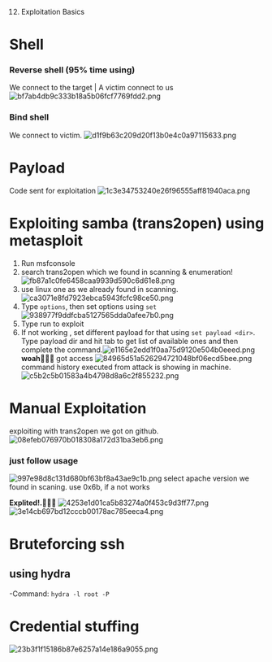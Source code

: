 12. Exploitation Basics

# Shell
### Reverse shell (95% time using)
We connect to the target | A victim connect to us
![bf7ab4db9c333b18a5b06fcf7769fdd2.png](../_resources/bf7ab4db9c333b18a5b06fcf7769fdd2.png)

### Bind shell 
We connect to victim.
![d1f9b63c209d20f13b0e4c0a97115633.png](../_resources/d1f9b63c209d20f13b0e4c0a97115633.png)

# Payload
Code sent for exploitation
![1c3e34753240e26f96555aff81940aca.png](../_resources/1c3e34753240e26f96555aff81940aca.png)

# Exploiting samba (trans2open) using metasploit

1) Run msfconsole
2) search trans2open which we found in scanning & enumeration!![fb87a1c0fe6458caa9939d590c6d61e8.png](../_resources/fb87a1c0fe6458caa9939d590c6d61e8.png)
3) use linux one as we already found in scanning.![ca3071e8fd7923ebca5943fcfc98ce50.png](../_resources/ca3071e8fd7923ebca5943fcfc98ce50.png)
4) Type `options`, then set options using `set`![938977f9ddfcba5127565dda0afee7b0.png](../_resources/938977f9ddfcba5127565dda0afee7b0.png)
5) Type run to exploit
6) If not working , set different payload for that using `set payload <dir>`. Type payload dir and hit tab to get list of available ones and then complete the command.![e1165e2edd1f0aa75d9120e504b0eeed.png](../_resources/e1165e2edd1f0aa75d9120e504b0eeed.png)
**woah🎉🎉🎉** got access  ![84965d51a526294721048bf06ecd5bee.png](../_resources/84965d51a526294721048bf06ecd5bee.png)
command history executed from attack is showing in machine.
![c5b2c5b01583a4b4798d8a6c2f855232.png](../_resources/c5b2c5b01583a4b4798d8a6c2f855232.png)

# Manual Exploitation
exploiting with trans2open we got on github.
![08efeb076970b018308a172d31ba3eb6.png](../_resources/08efeb076970b018308a172d31ba3eb6.png)

### just follow usage
![997e98d8c131d680bf63bf8a43ae9c1b.png](../_resources/997e98d8c131d680bf63bf8a43ae9c1b.png)
select apache version we found in scaning.
use 0x6b, if a not works

**Explited!.🎉🎉🎉**
![4253e1d01ca5b83274a0f453c9d3ff77.png](../_resources/4253e1d01ca5b83274a0f453c9d3ff77.png)
![3e14cb697bd12cccb00178ac785eeca4.png](../_resources/3e14cb697bd12cccb00178ac785eeca4.png)


# Bruteforcing ssh
## using hydra
-Command: 
`hydra -l root -P `


# Credential stuffing
![23b3f1f15186b87e6257a14e186a9055.png](../_resources/23b3f1f15186b87e6257a14e186a9055.png)